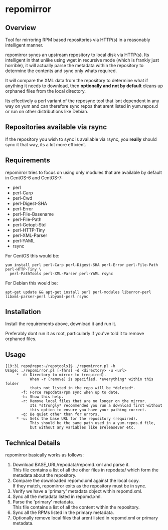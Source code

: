 # repomirror
## Overview
Tool for mirroring RPM based repositories via HTTP(s) in a reasonably 
intelligent manner.

repomirror syncs an upstream repository to local disk via HTTP(s).  Its 
intelligent in that unlike using wget in recursive mode (which is frankly just
horrible), it will actually parse the metadata within the repository to 
determine the contents and sync only whats required.

It will compare the XML data from the repository to determine what if anything
it needs to download, then **optionally and not by default** cleans up orphaned 
files from the local directory.

Its effectively a perl variant of the reposync tool that isnt dependent in
any way on yum and can therefore sync repos that arent listed in yum.repos.d
or run on other distributions like Debian.

## Repositories available via rsync
If the repository you wish to sync is available via rsync, you **really**
should sync it that way, its a lot more efficient.

## Requirements
repomirror tries to focus on using only modules that are available by default
in CentOS-6 and CentOS-7:

* perl
* perl-Carp
* perl-Cwd
* perl-Digest-SHA
* perl-Error
* perl-File-Basename
* perl-File-Path
* perl-Getopt-Std
* perl-HTTP-Tiny
* perl-XML-Parser
* perl-YAML
* rsync

For CentOS this would be:
```
yum install perl perl-Carp perl-Digest-SHA perl-Error perl-File-Path perl-HTTP-Tiny \
  perl-PathTools perl-XML-Parser perl-YAML rsync
```

For Debian this would be:
```
apt-get update && apt-get install perl perl-modules liberror-perl libxml-parser-perl libyaml-perl rsync
```

## Installation
Install the requirements above, download it and run it.

Preferably dont run it as root, particularly if you've told it to remove orphaned files.

## Usage
```
[19:31 repo@repo:~/repotools]$ ./repomirror.pl -h
Usage: ./repomirror.pl [-fhrs] -d <directory> -u <url>
     * -d: Directory to mirror to (required).
           When -r (remove) is specified, *everything* within this folder
           thats not listed in the repo will be *deleted*.
       -f: Force repodata/rpm sync when up to date.
       -h: Show this help.
       -r: Remove local files that are no longer on the mirror.
           Its *strongly* recommended you run a download first without
           this option to ensure you have your pathing correct.
       -q: Be quiet other than for errors.
     * -u: Sets the base URL for the repository (required).
           This should be the same path used in a yum.repos.d file,
           but without any variables like $releasever etc.
```

## Technical Details
repomirror basically works as follows:

1. Download BASE_URL/repodata/repomd.xml and parse it.  
   This file contains a list of all the other files in repodata/ which form the 
   metadata about the repository.
2. Compare the downloaded repomd.xml against the local copy.  
   If they match, repomirror exits as the repository must be in sync.
3. Verify we have a 'primary' metadata object within repomd.xml.
4. Sync all the metadata listed in repomd.xml.
5. Parse the 'primary' metadata.  
   This file contains a list of all the content within the repository.
6. Sync all the RPMs listed in the primary metadata.
7. Optionally remove local files that arent listed in repomd.xml or primary
   metadata.
